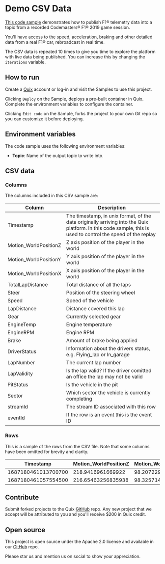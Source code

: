 # Demo CSV Data

[This code sample](https://github.com/quixio/quix-samples/tree/develop/python/sources/demo_data) demonstrates how to publish F1&reg; telemetry data into a topic from a recorded Codemasters&reg; F1&reg; 2019 game session.

You'll have access to the speed, acceleration, braking and other detailed data from a real F1&reg; car, rebroadcast in real time.

The CSV data is repeated 10 times to give you time to explore the platform with live data being published. You can increase this by changing the `iterations` variable.

## How to run

Create a [Quix](https://portal.platform.quix.ai/self-sign-up?xlink=github) account or log-in and visit the Samples to use this project.

Clicking `Deploy` on the Sample, deploys a pre-built container in Quix. Complete the environment variables to configure the container.

Clicking `Edit code` on the Sample, forks the project to your own Git repo so you can customize it before deploying.

## Environment variables

The code sample uses the following environment variables:

- **Topic**: Name of the output topic to write into.

## CSV data

### Columns

The columns included in this CSV sample are:

| Column                | Description                                                                                                                                                 |
| --------------------- | ----------------------------------------------------------------------------------------------------------------------------------------------------------- |
| Timestamp             | The timestamp, in unix format, of the data originally arriving into the Quix platform. In this code sample, this is used to control the speed of the replay |
| Motion_WorldPositionZ | Z axis position of the player in the world                                                                                                                  |
| Motion_WorldPositionY | Y axis position of the player in the world                                                                                                                  |
| Motion_WorldPositionX | X axis position of the player in the world                                                                                                                  |
| TotalLapDistance      | Total distance of all the laps                                                                                                                              |
| Steer                 | Position of the steering wheel                                                                                                                              |
| Speed                 | Speed of the vehicle                                                                                                                                        |
| LapDistance           | Distance covered this lap                                                                                                                                   |
| Gear                  | Currently selected gear                                                                                                                                     |
| EngineTemp            | Engine temperature                                                                                                                                          |
| EngineRPM             | Engine RPM                                                                                                                                                  |
| Brake                 | Amount of brake being applied                                                                                                                               |
| DriverStatus          | Information about the drivers status, e.g. Flying_lap or In_garage                                                                                          |
| LapNumber             | The current lap number                                                                                                                                      |
| LapValidity           | Is the lap valid? If the driver comitted an office the lap may not be valid                                                                                 |
| PitStatus             | Is the vehicle in the pit                                                                                                                                   |
| Sector                | Which sector the vehicle is currently completing                                                                                                            |
| streamId              | The stream ID associated with this row                                                                                                                      |
| eventId               | If the row is an event this is the event ID                                                                                                                 |

### Rows

This is a sample of the rows from the CSV file. Note that some columns have been omitted for brevity and clarity.

| Timestamp           | Motion_WorldPositionZ | Motion_WorldPositionY | Motion_WorldPositionX | TotalLapDistance  | Steer | Speed | LapDistance       | Gear | EngineTemp | EngineRPM |
| ------------------- | --------------------- | --------------------- | --------------------- | ----------------- | ----- | ----- | ----------------- | ---- | ---------- | --------- |
| 1687180461013700700 | 218.9416961669922     | 98.20722961425781     | -25.482023239135742   | 2095.084228515625 | -1    | 223   | 2095.084228515625 | 6    | 90         | 10251     |
| 1687180461057554500 | 216.65463256835938    | 98.32571411132812     | -24.000829696655273   | 2097.9296875      | -1    | 224   | 2097.9296875      | 6    | 90         | 10308     |

## Contribute

Submit forked projects to the Quix [GitHub](https://github.com/quixio/quix-samples) repo. Any new project that we accept will be attributed to you and you'll receive $200 in Quix credit.

## Open source

This project is open source under the Apache 2.0 license and available in our [GitHub](https://github.com/quixio/quix-samples) repo.

Please star us and mention us on social to show your appreciation.